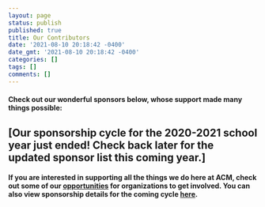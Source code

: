 ```yaml
---
layout: page
status: publish
published: true
title: Our Contributors
date: '2021-08-10 20:18:42 -0400'
date_gmt: '2021-08-10 20:18:42 -0400'
categories: []
tags: []
comments: []
---
```


#### Check out our wonderful sponsors below, whose support made many things possible:

<a height="50px">
<h2>[Our sponsorship cycle for the 2020-2021 school year just ended! Check back later for the updated sponsor list this coming year.]</h2>
<a height="50px">

#### If you are interested in supporting all the things we do here at ACM, check out some of our [opportunities](/get_involved#orgs) for organizations to get involved. You can also view sponsorship details for the coming cycle [here](/sponsors/sponsor_info).